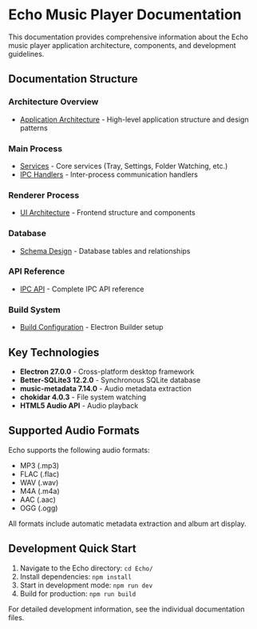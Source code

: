 # Echo Music Player Documentation

This documentation provides comprehensive information about the Echo music player application architecture, components, and development guidelines.

## Documentation Structure

### Architecture Overview
- [Application Architecture](./architecture/overview.md) - High-level application structure and design patterns

### Main Process
- [Services](./main-process/services.md) - Core services (Tray, Settings, Folder Watching, etc.)
- [IPC Handlers](./main-process/ipc-handlers.md) - Inter-process communication handlers

### Renderer Process
- [UI Architecture](./renderer-process/ui-architecture.md) - Frontend structure and components

### Database
- [Schema Design](./database/schema.md) - Database tables and relationships


### API Reference
- [IPC API](./api/ipc-api.md) - Complete IPC API reference

### Build System
- [Build Configuration](./build-system/configuration.md) - Electron Builder setup

## Key Technologies

- **Electron 27.0.0** - Cross-platform desktop framework
- **Better-SQLite3 12.2.0** - Synchronous SQLite database
- **music-metadata 7.14.0** - Audio metadata extraction
- **chokidar 4.0.3** - File system watching
- **HTML5 Audio API** - Audio playback

## Supported Audio Formats

Echo supports the following audio formats:
- MP3 (.mp3)
- FLAC (.flac)
- WAV (.wav)
- M4A (.m4a)
- AAC (.aac)
- OGG (.ogg)

All formats include automatic metadata extraction and album art display.

## Development Quick Start

1. Navigate to the Echo directory: `cd Echo/`
2. Install dependencies: `npm install`
3. Start in development mode: `npm run dev`
4. Build for production: `npm run build`

For detailed development information, see the individual documentation files.